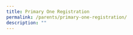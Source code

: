 ```yaml
---
title: Primary One Registration
permalink: /parents/primary-one-registration/
description: ""
---
```

